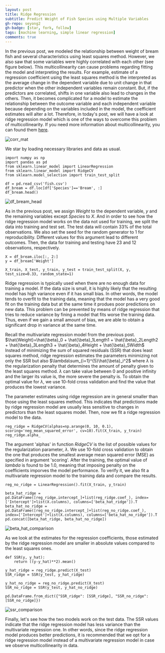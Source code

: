 ```yaml
---
layout: post
title: Ridge Regression 
subtitle: Predict Weight of Fish Species using Multiple Variables
gh-repo: seyong2
gh-badge: [star, fork, follow]
tags: [machine learning, simple linear regression]
comments: true
---
```


In the previous post, we modeled the relationship between weight of bream fish and several characteristics using least squares method. However, we also saw that some variables were highly correlated with each other (see figure below). This multicollinearity can cause problems regarding fitting the model and interpreting the results. For example, estimate of a regression coefficient using the least squares method is the interpreted as the average change in the dependent variable due to unit change in that predictor when the other independent variables remain constant. But, if the predictors are correlated, shifts in one variable also lead to changes in the others. Then, it becomes complicated for a model to estimate the relationship between the outcome variable and each independent variable because depending on the variables included in the model, the coefficient estimates will alter a lot. Therefore, in today's post, we will have a look at ridge regression model which is one of the ways to overcome this problem of multicollinearity. If you need more information about multicollinearity, you can found them [here](https://statisticsbyjim.com/regression/multicollinearity-in-regression-analysis/). 

![corr_mat](https://github.com/seyong2/seyong2.github.io/blob/master/assets/img/figures_multivariate_regression/corr_mat.png?raw=true)

We star by loading necessary libraries and data as usual.

```
import numpy as np
import pandas as pd
from sklearn.linear_model import LinearRegression
from sklearn.linear_model import RidgeCV
from sklearn.model_selection import train_test_split

df = pd.read_csv('fish.csv')
df_bream = df.loc[df['Species']=='Bream', :]
df_bream.head()
```

![df_bream_head](https://github.com/seyong2/seyong2.github.io/blob/master/assets/img/figures_multivariate_regression/df_bream_head.png?raw=true)

As in the previous post, we assign $Weight$ to the dependent variable, $y$ and the remaining variables except $Species$ to $X$. And in order to see how the ridge regression model works on the data not used for training, we split the data into training and test set. The test data will contain 33% of the total observations. We also set the seed for the random generator to 1 for reproducibility. Different values for this argument lead to different outcomes. Then, the data for training and testing have 23 and 12 observations, respectively. 

```
X = df_bream.iloc[:, 2:]
y = df_bream['Weight']

X_train, X_test, y_train, y_test = train_test_split(X, y, test_size=0.33, random_state=1)
```

Ridge regression is typically used when there are no enough data for training a model. If the data size is small, it is highly likely that the resulting model has high variance even if it has small bias. In other words, the model tends to overfit to the training data, meaning that the model has a very good fit on the training data but at the same time it produes poor predictions on new data. This problem can be prevented by means of ridge regression that tries to reduce variance by fining a model that fits worse the training data. Thus, even if we gain a small amount of bias, we are able to obtain a significant drop in variance at the same time.

Recall the multivariate regression model from the previous post.
$\hat{Weight}=\hat{\beta}_0 + \hat{\beta}_1Length1 + \hat{\beta}_2Length2 + \hat{\beta}_3Length3 + \hat{\beta}_4Height + \hat{\beta}_5Width$
Instead of minimizing the sum of squared residuals (SSR) that does least squares method, ridge regression estimates the parameters minimizing not only the SSR but also $\lambda\sum_{i=1}^{5}\hat{\beta}_i^2$ where $\lambda$ is the regularization penalty that determines the amount of penalty given to the least squares method. $\lambda$ can take value between 0 and positive infinity and the larger its value is, the more severe the penalty is. To obtain the optimal value for $\lambda$, we use 10-fold cross validation and find the value that produces the lowest variance. 

The parameter estimates using ridge regression are in general smaller than those using the least squares method. This indicates that predictions made by ridge regression model are usually less sensitive to changes in predictors than the least squares model. Then, now we fit a ridge regression model to the data.

```
reg_ridge = RidgeCV(alphas=np.arange(0, 10, 0.1), scoring='neg_mean_squared_error', cv=10).fit(X_train, y_train)
reg_ridge.alpha_
```

The argument 'alphas' in function *RidgeCV* is the list of possible values for the regularization parameter, $\lambda$. We use 10-fold cross validation to obtain the one that produces the smallest average mean squared error (MSE) as specified in argument 'scoring'. After the training, the optimal value of $lambda$ is found to be 1.0, meaning that imposing penalty on the coefficients imporves the model performance. To verify it, we also fit a multivariate regression model to the training data and compare the results.

```
reg_no_ridge = LinearRegression().fit(X_train, y_train)

beta_hat_ridge = pd.DataFrame([reg_ridge.intercept_]+list(reg_ridge.coef_), index=['Intercept']+list(X.columns), columns=['beta_hat_ridge']).T
beta_hat_no_ridge = pd.DataFrame([reg_no_ridge.intercept_]+list(reg_no_ridge.coef_), index=['Intercept']+list(X.columns), columns=['beta_hat_no_ridge']).T
pd.concat([beta_hat_ridge, beta_hat_no_ridge])
```

![beta_hat_comparison](https://github.com/seyong2/seyong2.github.io/blob/master/assets/img/figures_ridge_regression/beta_hat_comparison.png?raw=true)

As we look at the estimates for the regression coefficients, those estimated by the ridge regression model are smaller in absolute values compared to the least squares ones.

```
def SSR(y, y_hat):
    return ((y-y_hat)**2).mean()

y_hat_ridge = reg_ridge.predict(X_test)
SSR_ridge = SSR(y_test, y_hat_ridge)

y_hat_no_ridge = reg_no_ridge.predict(X_test)
SSR_no_ridge = SSR(y_test, y_hat_no_ridge)

pd.DataFrame.from_dict({"SSR_ridge": [SSR_ridge], "SSR_no_ridge": [SSR_no_ridge]})
```

![ssr_comparison](https://github.com/seyong2/seyong2.github.io/blob/master/assets/img/figures_ridge_regression/ssr_comparison.png?raw=true)

Finally, let's see how the two models work on the test data. The SSR values indicate that the ridge regression model has less variance than the multivariate regression one. In other words, since the ridge regression model produces better predictions, it is recommended that we opt for a ridge regression model instead of a multivariate regression model in case we observe multicollinearity in data.

